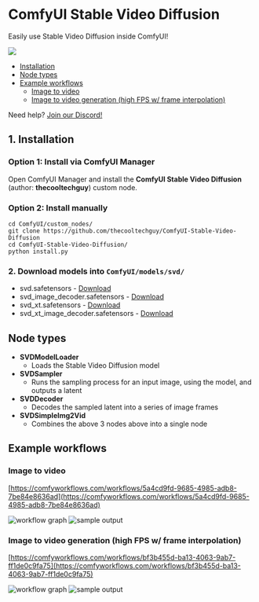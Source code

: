 # ComfyUI Stable Video Diffusion
Easily use Stable Video Diffusion inside ComfyUI!

[![](https://dcbadge.vercel.app/api/server/MfVCahkc2y)](https://discord.gg/MfVCahkc2y)


<!-- table of contents -->
- [Installation](#1-installation)
- [Node types](#node-types)
- [Example workflows](#example-workflows)
    - [Image to video](#image-to-video)
    - [Image to video generation (high FPS w/ frame interpolation)](#image-to-video-generation-high-fps-w-frame-interpolation)

Need help? <a href="https://discord.gg/hwwbNRAq6E">Join our Discord!</a>

## 1. Installation

### Option 1: Install via ComfyUI Manager
Open ComfyUI Manager and install the **ComfyUI Stable Video Diffusion** (author: **thecooltechguy**) custom node.

### Option 2: Install manually
```
cd ComfyUI/custom_nodes/
git clone https://github.com/thecooltechguy/ComfyUI-Stable-Video-Diffusion
cd ComfyUI-Stable-Video-Diffusion/
python install.py
```

### 2. Download models into `ComfyUI/models/svd/`
 - svd.safetensors - [Download](https://huggingface.co/stabilityai/stable-video-diffusion-img2vid/resolve/main/svd.safetensors?download=true)
 - svd_image_decoder.safetensors - [Download](https://huggingface.co/stabilityai/stable-video-diffusion-img2vid/resolve/main/svd_image_decoder.safetensors?download=true)
 - svd_xt.safetensors - [Download](https://huggingface.co/stabilityai/stable-video-diffusion-img2vid-xt/resolve/main/svd_xt.safetensors?download=true)
 - svd_xt_image_decoder.safetensors - [Download](https://huggingface.co/stabilityai/stable-video-diffusion-img2vid-xt/resolve/main/svd_xt_image_decoder.safetensors?download=true)

## Node types
- **SVDModelLoader**
    - Loads the Stable Video Diffusion model
- **SVDSampler**
    - Runs the sampling process for an input image, using the model, and outputs a latent
- **SVDDecoder**
    - Decodes the sampled latent into a series of image frames
- **SVDSimpleImg2Vid**
    - Combines the above 3 nodes above into a single node

## Example workflows

### Image to video
[https://comfyworkflows.com/workflows/5a4cd9fd-9685-4985-adb8-7be84e8636ad](https://comfyworkflows.com/workflows/5a4cd9fd-9685-4985-adb8-7be84e8636ad)

![workflow graph](./svd_workflow_graph.png)
![sample output](./svd_workflow.gif)


### Image to video generation (high FPS w/ frame interpolation)
[https://comfyworkflows.com/workflows/bf3b455d-ba13-4063-9ab7-ff1de0c9fa75](https://comfyworkflows.com/workflows/bf3b455d-ba13-4063-9ab7-ff1de0c9fa75)

![workflow graph](./svd_rife_workflow_graph.png)
![sample output](./svd_rife.gif)